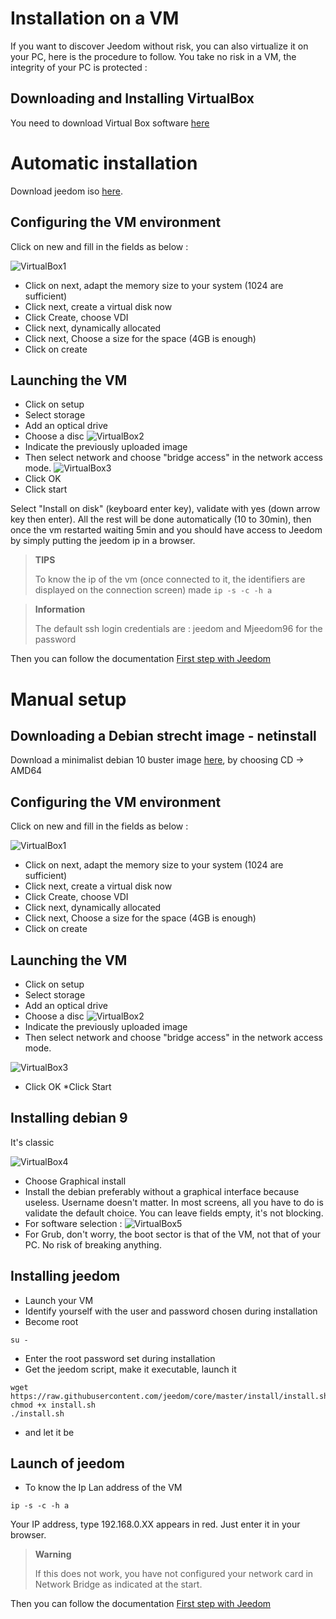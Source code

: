 # Installation on a VM

If you want to discover Jeedom without risk, you can also virtualize it on your PC, here is the procedure to follow. You take no risk in a VM, the integrity of your PC is protected :

## Downloading and Installing VirtualBox

You need to download Virtual Box software [here](https://download.virtualbox.org/virtualbox/6.1.6/VirtualBox-6.1.6-137129-Win.exe)

# Automatic installation

Download jeedom iso [here](https://images.jeedom.com/x86-64/).

## Configuring the VM environment

Click on new and fill in the fields as below :

![VirtualBox1](images/VirtualBox1.PNG)

-   Click on next, adapt the memory size to your system (1024 are sufficient)
-   Click next, create a virtual disk now
-   Click Create, choose VDI
-   Click next, dynamically allocated
-   Click next, Choose a size for the space (4GB is enough)
-   Click on create

## Launching the VM

-   Click on setup
-   Select storage
-   Add an optical drive
-   Choose a disc
![VirtualBox2](images/VirtualBox2.PNG)
-   Indicate the previously uploaded image
-   Then select network and choose "bridge access" in the network access mode.
![VirtualBox3](images/VirtualBox3.PNG)
-   Click OK
-   Click start

Select "Install on disk" (keyboard enter key), validate with yes (down arrow key then enter). All the rest will be done automatically (10 to 30min), then once the vm restarted waiting 5min and you should have access to Jeedom by simply putting the jeedom ip in a browser.

>**TIPS**
>
>To know the ip of the vm (once connected to it, the identifiers are displayed on the connection screen) made ``ip -s -c -h a``

> **Information**
>
> The default ssh login credentials are : jeedom and Mjeedom96 for the password 

Then you can follow the documentation [First step with Jeedom](https://doc.jeedom.com/en_US/premiers-pas/index)

# Manual setup

## Downloading a Debian strecht image - netinstall

Download a minimalist debian 10 buster image [here](https://www.debian.org/CD/http-ftp/), by choosing CD -> AMD64

## Configuring the VM environment

Click on new and fill in the fields as below :

![VirtualBox1](images/VirtualBox1.PNG)

-   Click on next, adapt the memory size to your system (1024 are sufficient)
-   Click next, create a virtual disk now
-   Click Create, choose VDI
-   Click next, dynamically allocated
-   Click next, Choose a size for the space (4GB is enough)
-   Click on create

## Launching the VM

-   Click on setup
-   Select storage
-   Add an optical drive
-   Choose a disc
![VirtualBox2](images/VirtualBox2.PNG)
-   Indicate the previously uploaded image
-   Then select network and choose "bridge access" in the network access mode.

![VirtualBox3](images/VirtualBox3.PNG)

-   Click OK \*Click Start

## Installing debian 9

It's classic

![VirtualBox4](images/VirtualBox4.PNG)

-   Choose Graphical install
-   Install the debian preferably without a graphical interface because useless. Username doesn't matter. In most screens, all you have to do is validate the default choice. You can leave fields empty, it's not blocking.
-   For software selection :
![VirtualBox5](images/VirtualBox5.PNG)
-   For Grub, don't worry, the boot sector is that of the VM, not that of your PC. No risk of breaking anything.

## Installing jeedom

-   Launch your VM
-   Identify yourself with the user and password chosen during installation
-   Become root

``su -``

-   Enter the root password set during installation
-   Get the jeedom script, make it executable, launch it

````
wget https://raw.githubusercontent.com/jeedom/core/master/install/install.sh
chmod +x install.sh
./install.sh
````

-   and let it be

## Launch of jeedom

-   To know the Ip Lan address of the VM

````
ip -s -c -h a
````

Your IP address, type 192.168.0.XX appears in red. Just enter it in your browser.

> **Warning**
>
> If this does not work, you have not configured your network card in Network Bridge as indicated at the start.

Then you can follow the documentation [First step with Jeedom](https://doc.jeedom.com/en_US/premiers-pas/index)
